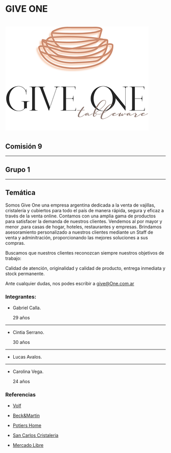 # GIVE ONE
# ![Texto alternativo](public/images/giveOneTNC2.png)

## **Comisión 9**

---
## **Grupo 1**
___



## **Temática**
Somos Give One una empresa argentina dedicada a la venta de vajillas, cristalería y cubiertos para todo el país de manera rápida, segura y eficaz a través de la venta online.
Contamos con una amplia gama de productos para satisfacer la demanda de nuestros clientes.
Vendemos al por mayor y menor ,para casas de hogar, hoteles, restaurantes y empresas. Brindamos asesoramiento personalizado a nuestros clientes mediante un Staff de venta y adminitración, proporcionando las mejores soluciones a sus compras.

Buscamos que nuestros clientes reconozcan siempre nuestros objetivos de trabajo:

Calidad de atención, originalidad y calidad de producto, entrega inmediata y stock permanente.

 

Ante cualquier dudas, nos podes escribir a give@One.com.ar
 
### **Integrantes:**
- Gabriel Calla.
  
   29 años
___

- Cintia Serrano.
  
   30 años
___

- Lucas Avalos.

___
- Carolina Vega.
  
  24 años


### **Referencias**
- [Volf](https://www.googleadservices.com/)

- [Beck&Martin](https://www.beck-and-martin.com.ar/)

- [Potiers Home](https://www.googleadservices.com/)

- [San Carlos Cristaleria](http://www.san-carlos.com.ar/)

- [Mercado Libre](https://www.mercadolibre.com.ar/)